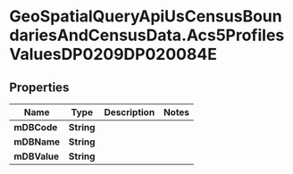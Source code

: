 # GeoSpatialQueryApiUsCensusBoundariesAndCensusData.Acs5ProfilesValuesDP0209DP020084E

## Properties

Name | Type | Description | Notes
------------ | ------------- | ------------- | -------------
**mDBCode** | **String** |  | 
**mDBName** | **String** |  | 
**mDBValue** | **String** |  | 


